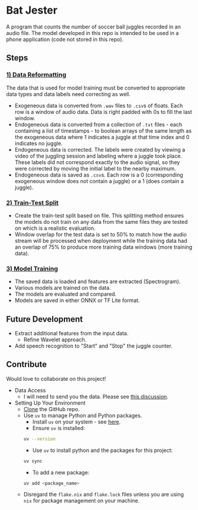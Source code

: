 # Bat Jester
A program that counts the number of soccer ball juggles recorded in an audio file. The model developed in this repo is intended to be used in a phone application (code not stored in this repo).


## Steps

### [1) Data Reformatting](/01_data_reformatting.ipynb)
The data that is used for model training must be converted to appropriate data types and data labels need correcting as well.
- Exogeneous data is converted from `.wav` files to `.csv`s of floats. Each row is a window of audio data. Data is right padded with 0s to fill the last window.
- Endogeneous data is converted from a collection of `.txt` files - each containing a list of timestamps - to boolean arrays of the same length as the exogeneous data where 1 indicates a juggle at that time index and 0 indicates no juggle.
- Endogeneous data is corrected. The labels were created by viewing a video of the juggling session and labeling where a juggle took place. These labels did not correspond exactly to the audio signal, so they were corrected by moving the initial label to the nearby maximum.
- Endogeneous data is saved as `.csv`s. Each row is a 0 (corresponding exogeneous window does not contain a juggle) or a 1 (does contain a juggle).

### [2) Train-Test Split](/02_train_test_split.ipynb)
- Create the train-test split based on file. This splitting method ensures the models do not train on any data from the same files they are tested on which is a realistic evaluation.
- Window overlap for the test data is set to 50% to match how the audio stream will be processed when deployment while the training data had an overlap of 75% to produce more training data windows (more training data).

### [3) Model Training](/03_model_training.ipynb)
- The saved data is loaded and features are extracted (Spectrogram).
- Various models are trained on the data.
- The models are evaluated and compared.
- Models are saved in either ONNX or TF Lite format.

## Future Development
- Extract additional features from the input data.
    - Refine Wavelet approach.
- Add speech recognition to "Start" and "Stop" the juggle counter.

## Contribute
Would love to collaborate on this project!
- Data Access
    - I will need to send you the data. Please see [this discussion](https://github.com/middlec000/bat_jester_model_training/discussions/3).
- Setting Up Your Environment
    - [Clone](https://docs.github.com/en/repositories/creating-and-managing-repositories/cloning-a-repository) the GitHub repo.
    - Use `uv` to manage Python and Python packages.
        - Install `uv` on your system - see [here](https://docs.astral.sh/uv/getting-started/installation/).
        - Ensure `uv` is installed:
        ```bash
        uv --version
        ```
        - Use `uv` to install python and the packages for this project:
        ```bash
        uv sync
        ```
        - To add a new package:
        ```bash
        uv add <package_name>
        ```
    - Disregard the `flake.nix` and `flake.lock` files unless you are using `nix` for package management on your machine.
